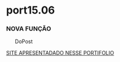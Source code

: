 # port15.06
<h3> NOVA FUNÇÃO  </h3>
<ul> DoPost </ul>
<p>  </p>

<a href="https://script.google.com/macros/s/AKfycbw28beUi0SvAozw7TLahc53kROz4O8JrwVu44kBecSfxsUzn7G6KGyu4yxbVcPPP2R4/exec">SITE APRESENTADADO NESSE PORTIFOLIO</a>
